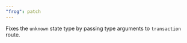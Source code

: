 ```yaml
---
"frog": patch
---
```


Fixes the `unknown` state type by passing type arguments to `transaction` route.
